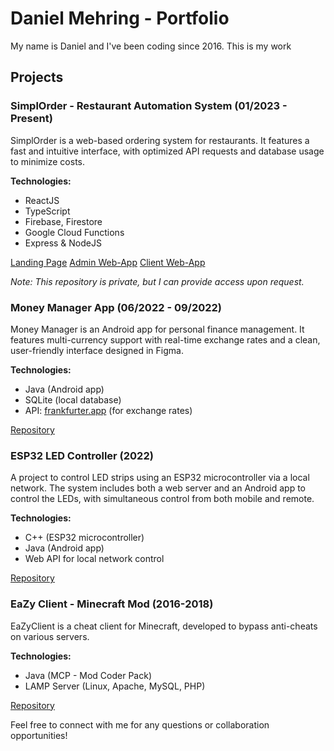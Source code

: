 # Daniel Mehring - Portfolio

My name is Daniel and I've been coding since 2016. This is my work

## Projects

### SimplOrder - Restaurant Automation System (01/2023 - Present)

SimplOrder is a web-based ordering system for restaurants. It features a fast and intuitive interface, with optimized API requests and database usage to minimize costs.

**Technologies:**

- ReactJS
- TypeScript
- Firebase, Firestore
- Google Cloud Functions
- Express & NodeJS

[Landing Page](https://simplorder.de)
[Admin Web-App](https://admin.simplorder.app)
[Client Web-App](https://demo.simplorder.app)

_Note: This repository is private, but I can provide access upon request._

### Money Manager App (06/2022 - 09/2022)

Money Manager is an Android app for personal finance management. It features multi-currency support with real-time exchange rates and a clean, user-friendly interface designed in Figma.

**Technologies:**

- Java (Android app)
- SQLite (local database)
- API: [frankfurter.app](https://www.frankfurter.app/) (for exchange rates)

[Repository](https://github.com/danielmehring/moneymanager)

### ESP32 LED Controller (2022)

A project to control LED strips using an ESP32 microcontroller via a local network. The system includes both a web server and an Android app to control the LEDs, with simultaneous control from both mobile and remote.

**Technologies:**

- C++ (ESP32 microcontroller)
- Java (Android app)
- Web API for local network control

[Repository](https://github.com/danielmehring/ESP32WiFiServerLedController)

### EaZy Client - Minecraft Mod (2016-2018)

EaZyClient is a cheat client for Minecraft, developed to bypass anti-cheats on various servers.

**Technologies:**

- Java (MCP - Mod Coder Pack)
- LAMP Server (Linux, Apache, MySQL, PHP)

[Repository](https://github.com/danielmehring/EaZyClient)

Feel free to connect with me for any questions or collaboration opportunities!
